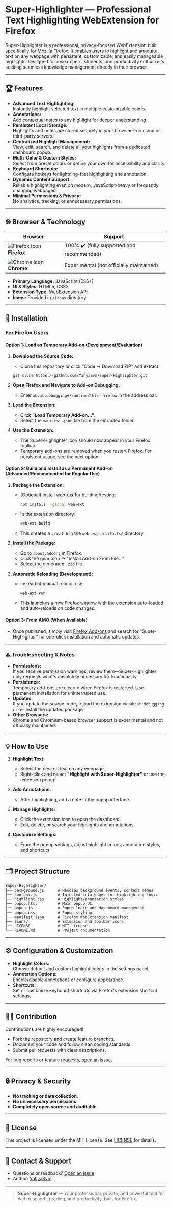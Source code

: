 # Super-Highlighter — Professional Text Highlighting WebExtension for Firefox

Super-Highlighter is a professional, privacy-focused WebExtension built specifically for Mozilla Firefox. It enables users to highlight and annotate text on any webpage with persistent, customizable, and easily manageable highlights. Designed for researchers, students, and productivity enthusiasts seeking seamless knowledge management directly in their browser.

---

## 🏆 Features

- **Advanced Text Highlighting:**  
  Instantly highlight selected text in multiple customizable colors.
- **Annotations:**  
  Add contextual notes to any highlight for deeper understanding.
- **Persistent Local Storage:**  
  Highlights and notes are stored securely in your browser—no cloud or third-party servers.
- **Centralized Highlight Management:**  
  View, edit, search, and delete all your highlights from a dedicated dashboard popup.
- **Multi-Color & Custom Styles:**  
  Select from preset colors or define your own for accessibility and clarity.
- **Keyboard Shortcuts:**  
  Configure hotkeys for lightning-fast highlighting and annotation.
- **Dynamic Content Support:**  
  Reliable highlighting even on modern, JavaScript-heavy or frequently changing webpages.
- **Minimal Permissions & Privacy:**  
  No analytics, tracking, or unnecessary permissions.

---

## 🌐 Browser & Technology

| Browser  | Support   |
|----------|-----------|
| ![Firefox Icon](https://raw.githubusercontent.com/alrra/browser-logos/main/src/firefox/firefox_32x32.png) **Firefox** | 100% ✔️ (fully supported and recommended) |
| ![Chrome Icon](https://raw.githubusercontent.com/alrra/browser-logos/main/src/chrome/chrome_32x32.png) **Chrome** | Experimental (not officially maintained) |

- **Primary Language:** JavaScript (ES6+)
- **UI & Styles:** HTML5, CSS3
- **Extension Type:** [WebExtension API](https://developer.mozilla.org/en-US/docs/Mozilla/Add-ons/WebExtensions)
- **Icons:** Provided in `/icons` directory

---

## 🚀 Installation

### For Firefox Users

#### Option 1: Load as Temporary Add-on (Development/Evaluation)

1. **Download the Source Code:**
   - Clone this repository or click "Code → Download ZIP" and extract.
   ```bash
   git clone https://github.com/YahyaSvm/Super-Highlighter.git
   ```

2. **Open Firefox and Navigate to Add-on Debugging:**
   - Enter `about:debugging#/runtime/this-firefox` in the address bar.

3. **Load the Extension:**
   - Click **"Load Temporary Add-on..."**.
   - Select the `manifest.json` file from the extracted folder.

4. **Use the Extension:**
   - The Super-Highlighter icon should now appear in your Firefox toolbar.
   - Temporary add-ons are removed when you restart Firefox. For persistent usage, see the next option.

#### Option 2: Build and Install as a Permanent Add-on (Advanced/Recommended for Regular Use)

1. **Package the Extension:**
   - (Optional) Install [web-ext](https://extensionworkshop.com/documentation/develop/web-ext-command-reference/) for building/testing:
     ```bash
     npm install --global web-ext
     ```
   - In the extension directory:
     ```bash
     web-ext build
     ```
   - This creates a `.zip` file in the `web-ext-artifacts/` directory.

2. **Install the Package:**
   - Go to `about:addons` in Firefox.
   - Click the gear icon → "Install Add-on From File..."
   - Select the generated `.zip` file.

3. **Automatic Reloading (Development):**
   - Instead of manual reload, use:
     ```bash
     web-ext run
     ```
   - This launches a new Firefox window with the extension auto-loaded and auto-reloads on code changes.

#### Option 3: From AMO (When Available)
- Once published, simply visit [Firefox Add-ons](https://addons.mozilla.org/) and search for “Super-Highlighter” for one-click installation and automatic updates.

---

### ⚠️ Troubleshooting & Notes

- **Permissions:**  
  If you receive permission warnings, review them—Super-Highlighter only requests what's absolutely necessary for functionality.
- **Persistence:**  
  Temporary add-ons are cleared when Firefox is restarted. Use permanent installation for uninterrupted use.
- **Updates:**  
  If you update the source code, reload the extension via `about:debugging` or re-install the updated package.
- **Other Browsers:**  
  Chrome and Chromium-based browser support is experimental and not officially maintained.

---

## 💡 How to Use

1. **Highlight Text:**  
   - Select the desired text on any webpage.
   - Right-click and select **"Highlight with Super-Highlighter"** or use the extension popup.

2. **Add Annotations:**  
   - After highlighting, add a note in the popup interface.

3. **Manage Highlights:**  
   - Click the extension icon to open the dashboard.
   - Edit, delete, or search your highlights and annotations.

4. **Customize Settings:**  
   - From the popup settings, adjust highlight colors, annotation styles, and shortcuts.

---

## 🗂️ Project Structure

```
Super-Highlighter/
├── background.js      # Handles background events, context menus
├── content.js         # Injected into pages for highlighting logic
├── highlight.css      # Highlight/annotation styles
├── popup.html         # Main popup UI
├── popup.js           # Popup logic and dashboard management
├── popup.css          # Popup styling
├── manifest.json      # Firefox WebExtension manifest
├── icons/             # Extension and toolbar icons
├── LICENSE            # MIT License
└── README.md          # Project documentation
```

---

## ⚙️ Configuration & Customization

- **Highlight Colors:**  
  Choose default and custom highlight colors in the settings panel.
- **Annotation Options:**  
  Enable/disable annotations or configure appearance.
- **Shortcuts:**  
  Set or customize keyboard shortcuts via Firefox's extension shortcut settings.

---

## 👨‍💻 Contribution

Contributions are highly encouraged!  
- Fork the repository and create feature branches.
- Document your code and follow clean coding standards.
- Submit pull requests with clear descriptions.

For bug reports or feature requests, [open an issue](https://github.com/YahyaSvm/Super-Highlighter/issues).

---

## 🔒 Privacy & Security

- **No tracking or data collection.**
- **No unnecessary permissions.**
- **Completely open source and auditable.**

---

## 📝 License

This project is licensed under the MIT License. See [LICENSE](LICENSE) for details.

---

## 💬 Contact & Support

- Questions or feedback? [Open an issue](https://github.com/YahyaSvm/Super-Highlighter/issues)
- Author: [YahyaSvm](https://github.com/YahyaSvm)

---

> **Super-Highlighter** — Your professional, private, and powerful tool for web research, reading, and productivity, built for Firefox.